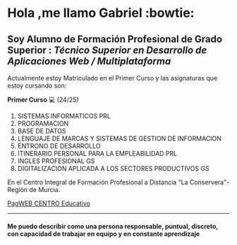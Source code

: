 # Hola ,me llamo Gabriel  :bowtie:

##  Soy Alumno de Formación Profesional de Grado Superior : ___Técnico Superior en Desarrollo de Aplicaciones Web / Multiplataforma___

Actualmente estoy Matriculado en el Primer Curso y las asignaturas que estoy cursando son:

**Primer Curso** 💻 (24/25)


1. SISTEMAS INFORMATICOS PRL
2. PROGRAMACION
3. BASE DE DATOS
4. LENGUAJE DE MARCAS Y SISTEMAS DE GESTION DE INFORMACION
5. ENTRONO DE DESARROLLO
6. ITINERARIO PERSONAL PARA LA EMPLEABILIDAD PRL
7. INGLES PROFESIONAL GS
8. DIGITALIZACION APLICADA A LOS SECTORES PRODUCTIVOS GS
   
   
En el Centro Integral de Formación Profesional a Distancia "La Conservera"- Región de Murcia.

[PagWEB CENTRO Educativo](https://ieslosalbares.es)
 
____

#### Me puedo describir como una persona responsable, puntual, discreto, con capacidad de trabajar en equipo y en constante aprendizaje
